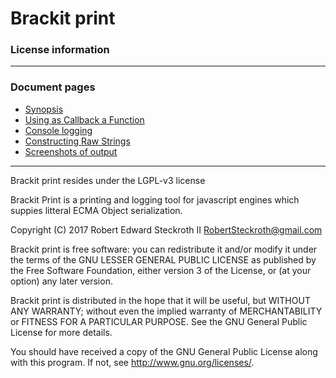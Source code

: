 # Brackit print 
### License information


------

### Document pages
* [Synopsis](https://github.com/restarian/bracket_print/blob/master/doc/README.md)
* [Using as Callback a Function](https://github.com/restarian/bracket_print/blob/master/doc/as_callback.md)
* [Console logging ](https://github.com/restarian/bracket_print/blob/master/doc/as_logger.md)
* [Constructing Raw Strings ](https://github.com/restarian/bracket_print/blob/master/doc/as_string.md)
* [Screenshots of output ](https://github.com/restarian/bracket_print/blob/master/doc/screenshot.md)

----


Brackit print resides under the LGPL-v3 license

Brackit Print is a printing and logging tool for javascript engines which suppies litteral ECMA Object serialization.

Copyright (C) 2017  Robert Edward Steckroth II <RobertSteckroth@gmail.com>

 Brackit print is free software: you can redistribute it and/or modify it under the terms of the GNU LESSER GENERAL PUBLIC LICENSE as published by
 the Free Software Foundation, either version 3 of the License, or
 (at your option) any later version.

 Brackit print is distributed in the hope that it will be useful, but WITHOUT ANY WARRANTY; without even the implied warranty of MERCHANTABILITY or FITNESS FOR A PARTICULAR PURPOSE.  See the
 GNU General Public License for more details.

 You should have received a copy of the GNU General Public License
 along with this program.  If not, see <http://www.gnu.org/licenses/>.

